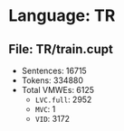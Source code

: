 Language: TR
============

## File: TR/train.cupt
* Sentences: 16715
* Tokens: 334880
* Total VMWEs: 6125
  * `LVC.full`: 2952
  * `MVC`: 1
  * `VID`: 3172

